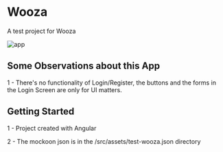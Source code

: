 # Wooza

A test project for Wooza

![app](https://github.com/brunoalves9698/wooza/blob/master/wooza-app.png)

## Some Observations about this App

1 - There's no functionality of Login/Register, the buttons and the forms in the Login Screen are only for UI matters.

## Getting Started

1 - Project created with Angular

2 - The mockoon json is in the /src/assets/test-wooza.json directory


